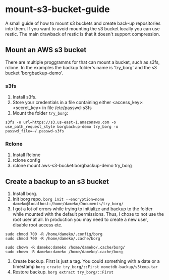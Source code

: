 # mount-s3-bucket-guide
A small guide of how to mount s3 buckets and create back-up repositories into them.
If you want to avoid mounting the s3 bucket locally you can use restic. The main drawback of restic
is that it doesn't support compression.

## Mount an AWS s3 bucket

There are multiple proggramms for that can mount a bucket, such as s3fs, rclone.
In the examples the backup folder's name is 'try_borg' and the s3 bucket 'borgbackup-demo'.

### s3fs

1. Install s3fs.
2. Store your credentials in a file containing either <access_key>:<secret_key> in file /etc/passwd-s3fs
3. Mount the folder `try_borg`:

`s3fs -o url=https://s3.us-east-1.amazonaws.com -o use_path_request_style borgbackup-demo try_borg -o passwd_file=~/.passwd-s3fs`

### Rclone

1. Install Rclone
2. rclone config  
3. rclone mount aws-s3-bucket:borgbackup-demo try_borg

## Create a backup to an s3 bucket

1. Install borg.
2. Init borg repo. 
`borg init --encryption=none dameko@localhost:/home/dameko/Documents/try_borg/`
3. I got a lot of errors while trying to initialize and backup to the folder while mounted with the default permissions. Thus, I chose to not use the root user at all. In production you may need to create a new user, disable root access etc.
```
sudo chmod 700 -R /home/dameko/.config/borg
sudo chmod 700 -R /home/dameko/.cache/borg

sudo chown -R dameko:dameko /home/dameko/.cache/borg/
sudo chown -R dameko:dameko /home/dameko/.cache/borg
```
3. Create backup. First is just a tag. You could something with a date or a timestamp
`borg create try_borg/::First monetdb-backup/s3temp.tar`
4. Restore backup.
`borg extract try_borg/::First`

